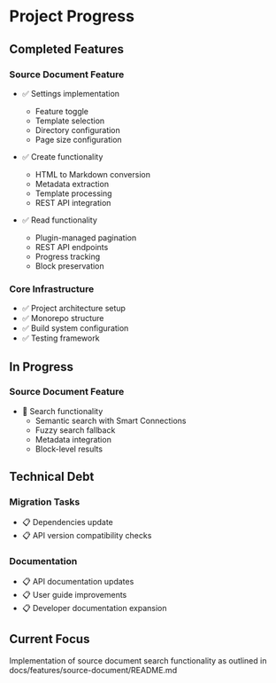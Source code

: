 # Project Progress

## Completed Features

### Source Document Feature
- ✅ Settings implementation
  - Feature toggle
  - Template selection
  - Directory configuration
  - Page size configuration

- ✅ Create functionality
  - HTML to Markdown conversion
  - Metadata extraction
  - Template processing
  - REST API integration

- ✅ Read functionality
  - Plugin-managed pagination
  - REST API endpoints
  - Progress tracking
  - Block preservation

### Core Infrastructure
- ✅ Project architecture setup
- ✅ Monorepo structure
- ✅ Build system configuration
- ✅ Testing framework

## In Progress

### Source Document Feature
- 🔄 Search functionality
  - Semantic search with Smart Connections
  - Fuzzy search fallback
  - Metadata integration
  - Block-level results

## Technical Debt

### Migration Tasks
- 📋 Dependencies update
- 📋 API version compatibility checks

### Documentation
- 📋 API documentation updates
- 📋 User guide improvements
- 📋 Developer documentation expansion

## Current Focus
Implementation of source document search functionality as outlined in docs/features/source-document/README.md
